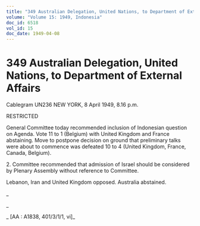 ```yaml
---
title: "349 Australian Delegation, United Nations, to Department of External Affairs"
volume: "Volume 15: 1949, Indonesia"
doc_id: 6518
vol_id: 15
doc_date: 1949-04-08
---
```


# 349 Australian Delegation, United Nations, to Department of External Affairs

Cablegram UN236 NEW YORK, 8 April 1949, 8.16 p.m.

RESTRICTED

General Committee today recommended inclusion of Indonesian question on Agenda. Vote 11 to 1 (Belgium) with United Kingdom and France abstaining. Move to postpone decision on ground that preliminary talks were about to commence was defeated 10 to 4 (United Kingdom, France, Canada, Belgium).

2\. Committee recommended that admission of Israel should be considered by Plenary Assembly without reference to Committee.

Lebanon, Iran and United Kingdom opposed. Australia abstained.

_

_

_ [AA : A1838, 401/3/1/1, vi]_
